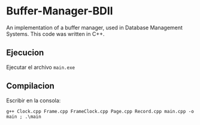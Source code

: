 # Buffer-Manager-BDII
An implementation of a buffer manager, used in Database Management Systems. This code was written in C++.

## Ejecucion
Ejecutar el archivo ```main.exe```

## Compilacion
Escribir en la consola: 
```
g++ Clock.cpp Frame.cpp FrameClock.cpp Page.cpp Record.cpp main.cpp -o main ; .\main
```
